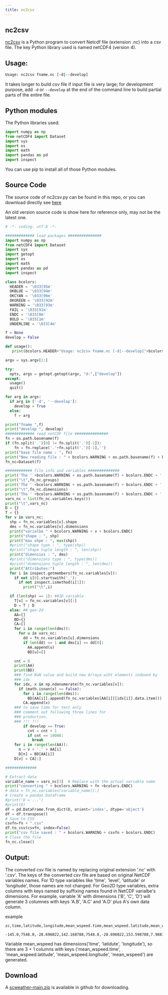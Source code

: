 ```yaml
---
title: nc2csv
---
```


## nc2csv

[nc2csv](https://github.com/hiltonchiang/scweather) is a Python program to convert Netcdf file (extension .nc) into a csv file. The key Python library used is named netCDF4 (version 4).

## Usage:
```bash
Usage: nc2csv fname.nc [-d|--develop]

```
It takes longer to build csv file if input file is very large; for development purpose, add `-d` or `--develop` at the end of the command line to build partial parts of the entire file.

## Python modules 

The Python libraries used:
```python
import numpy as np
from netCDF4 import Dataset
import sys
import os
import math
import pandas as pd
import inspect
```

You can use pip to install all of those Python modules.
## Source Code

The source code of nc2csv.py can be found in this repo, or you can download directly see [here](#Download)

An old version source code is show here for reference only, may not be the latest one.

```python
# -*- coding: utf-8 -*-

############# load packages ###############
import numpy as np
from netCDF4 import Dataset
import sys
import getopt
import os
import math
import pandas as pd
import inspect

class bcolors:
  HEADER = '\033[95m'
  OKBLUE = '\033[94m'
  OKCYAN = '\033[96m'
  OKGREEN = '\033[92m'
  WARNING = '\033[93m'
  FAIL = '\033[91m'
  ENDC = '\033[0m'
  BOLD = '\033[1m'
  UNDERLINE = '\033[4m'

f = None
develop = False

def usage():
   print(bcolors.HEADER+"Usage: nc2csv fname.nc [-d|--develop]"+bcolors.ENDC)

argv = sys.argv[1:]

try:
  opts, args = getopt.getopt(argv, "d:",["develop"])
except:
  usage()
  quit()

for arg in args:
  if arg in ['-d', '--develop']:
    develop = True
  else:
    f = arg

print("fname ",f)
print("develop ", develop)
############# read netCDF file ###############
fn = os.path.basename(f)
if (fn.split('.')[0] != fn.split('.')[-1]):
    fn = fn.replace('.'+fn.split('.')[-1],'')
print("base file name : ", fn)
print("Now reading file : " + bcolors.WARNING + os.path.basename(f) + bcolors.ENDC)
fn_nc=Dataset(f)

############ file info and variables ##############
print('The ' +bcolors.WARNING + os.path.basename(f) + bcolors.ENDC + ' has groups : ')
print("\t",fn_nc.groups)
print('The ' +bcolors.WARNING + os.path.basename(f) + bcolors.ENDC + ' has dimensions : ')
print("\t",fn_nc.dimensions)
print('The ' +bcolors.WARNING + os.path.basename(f) + bcolors.ENDC + ' has following variables  : ')
vars_nc = list(fn_nc.variables.keys())
print("\t",vars_nc)
D = {}
T = {}
for v in vars_nc:
  shp = fn_nc.variables[v].shape
  dms = fn_nc.variables[v].dimensions
  print("varialbe " + bcolors.WARNING + v + bcolors.ENDC)
  print("shape : ", shp)
  print("max shpe : ", max(shp))
  #print("shape type : ", type(shp))
  #print("shape tuple length : ", len(shp))
  print("dimensios : ", dms)
  #print("dimensions type : ", type(dms))
  #print("dimensions tuple length : ", len(dms))
  print("Attributes:")
  for i in inspect.getmembers(fn_nc.variables[v]):
    if not i[0].startswith('_'):
      if not inspect.ismethod(i[1]):
        print("\t",i)

  if (len(shp) == 1): ##1D variable
    T[v] = fn_nc.variables[v][:]
    D = T | D
  else: ## geo-2d
    AA=[]
    BD={}
    CA=[]
    for i in range(len(dms)):
      for u in vars_nc:
        dd = fn_nc.variables[u].dimensions
        if len(dd) == 1 and dms[i] == dd[0]:
          AA.append(u)
          BD[u]=[]

    cnt = 0
    print(AA)
    print(BD)
    ### find NaN value and build new Arraya wiht elements indexed by
    ### idx
    for idx, x in np.ndenumerate(fn_nc.variables[v]):
      if (math.isnan(x) == False):
        for i in range(len(dms)):
          BD[AA[i]].append(fn_nc.variables[AA[i]][idx[i]].data.item())
        CA.append(x)
    ### to save time for test only
    ### comment out following three lines for
    ### production.
    ### !!! !!!
        if develop == True:
          cnt = cnt + 1
          if cnt == 10000:
            break
    for i in range(len(AA)):
      n = v + '.' + AA[i]
      D[n] = BD[AA[i]]
    D[v] = CA[:]

##############

# Extract data
variable_name = vars_nc[3]  # Replace with the actual variable name
print("converting " + bcolors.WARNING + fn +bcolors.ENDC)
# data = fn_nc.variables[variable_name][:]
# Create a pandas DataFrame
#print('D = ...')
#print(D)
df = pd.DataFrame.from_dict(D, orient='index', dtype='object')
df = df.transpose()
# Save to CSV
csvfn=fn + ".csv"
df.to_csv(csvfn, index=False)
print("csv file saved : " + bcolors.WARNING + csvfn + bcolors.ENDC)
# Close the file
fn_nc.close()


```


## Output:

The converted csv file is named by replacing original extension '.nc' with '.csv'. The keys of the converted csv file are based on original NetCDF variables names. For 1D type variables like 'time', 'level', 'latitude' or 'longitude', those names are not changed. For Geo2D type variables, extra columns with keys named by suffixing names found in NetCDF varialbe's dimensions. For example, variable 'A' with dimensions ('B', 'C', 'D') will generate 3 columnes with keys 'A.B', 'A.C' and 'A.D'
plus A's own data column.

example
```vim
zc,time,latitude,longitude,mean_wspeed.time,mean_wspeed.latitude,mean_wspeed.longitude,mean_wspeed
 -145.0,7548.0,-28.696022,142.168788,7548.0,-28.696022,153.598788,7.988132,7548.0,-145.0
```

Variable mean_wspeed has dimensions('time', 'latidute', 'longitude'), so there are 3 + 1 columns with keys ('mean_wspeed.time', 'mean_wspeed.latitude', 'mean_wspeed.longitude', 'mean_wspeed') are generated.

## Download

A [scweather-main.zip](https://github.com/hiltonchiang/scweather/archive/refs/heads/main.zip) is available in github for downloading.

